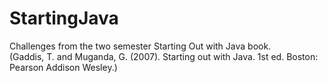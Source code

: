 # StartingJava
Challenges from the two semester Starting Out with Java book.<br />
(Gaddis, T. and Muganda, G. (2007). Starting out with Java. 1st ed. Boston: Pearson Addison Wesley.)

